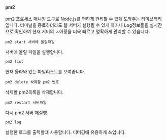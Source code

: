 #### pm2

pm2 프로세스 매니징 도구로 Node.js를 편하게 관리할 수 있게 도와주는 라이브러리입니다. 터미널을 종료하더라도 웹 서버가 실행될 수 있게 하거나 Log정보들을 실시간으로 확인하여 현재 서버의 ㅅ아황을 더욱 빠르고 명확하게 관리할 수 있습니다.

`pm2 start 서버에 올릴파일`

서버에 올릴 파일을 실행합니다.

`pm2 list`

현재 올라와 있는 파일리스트를 보여줍니다.

`pm2 delete 삭제할 pm2 번호`

삭제할 pm2목록을 삭제합니다.

`pm2 restart 서버파일`

다시 pm2 서버 재실행

`pm2 log`

실행한 로그를 출력할떄 사용합니다.
디버깅에 유용하게 쓰입니다.
